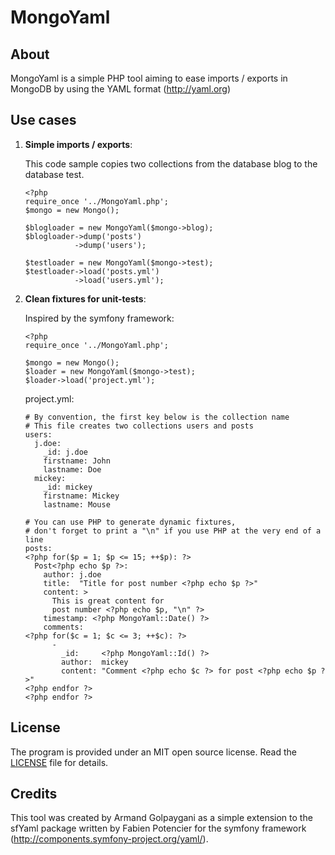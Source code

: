 MongoYaml
=========
About
-----

MongoYaml is a simple PHP tool aiming to ease imports / exports in MongoDB by using the YAML format (http://yaml.org)


Use cases
---------

1.  **Simple imports / exports**:

    This code sample copies two collections from the database blog to the database test.

        <?php
        require_once '../MongoYaml.php';
        $mongo = new Mongo();

        $blogloader = new MongoYaml($mongo->blog);
        $blogloader->dump('posts')
                   ->dump('users');

        $testloader = new MongoYaml($mongo->test);
        $testloader->load('posts.yml')
                   ->load('users.yml');

2.  **Clean fixtures for unit-tests**:

    Inspired by the symfony framework:

        <?php
        require_once '../MongoYaml.php';

        $mongo = new Mongo();
        $loader = new MongoYaml($mongo->test);
        $loader->load('project.yml');


    project.yml:

        # By convention, the first key below is the collection name
        # This file creates two collections users and posts
        users:
          j.doe:
            _id: j.doe
            firstname: John
            lastname: Doe
          mickey:
            _id: mickey
            firstname: Mickey
            lastname: Mouse

        # You can use PHP to generate dynamic fixtures,
        # don't forget to print a "\n" if you use PHP at the very end of a line
        posts:
        <?php for($p = 1; $p <= 15; ++$p): ?>
          Post<?php echo $p ?>:
            author: j.doe
            title:  "Title for post number <?php echo $p ?>"
            content: >
              This is great content for 
              post number <?php echo $p, "\n" ?>
            timestamp: <?php MongoYaml::Date() ?>
            comments:
        <?php for($c = 1; $c <= 3; ++$c): ?>
              -
                _id:     <?php MongoYaml::Id() ?>
                author:  mickey
                content: "Comment <?php echo $c ?> for post <?php echo $p ?>"
        <?php endfor ?>
        <?php endfor ?>

License
-------

The program is provided under an MIT open source license. Read the [LICENSE](LICENSE) file for details.

Credits
-------

This tool was created by Armand Golpaygani as a simple extension to the sfYaml package written by Fabien Potencier for the symfony framework (http://components.symfony-project.org/yaml/).
